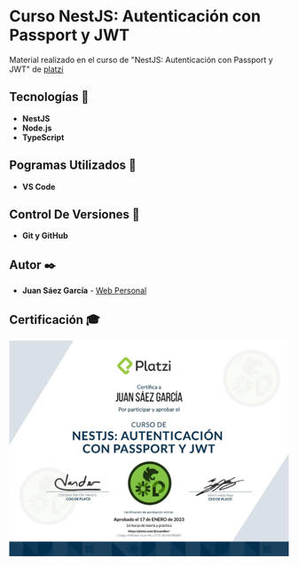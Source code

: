# Curso NestJS: Autenticación con Passport y JWT

Material realizado en el curso de "NestJS: Autenticación con Passport y JWT" de [platzi](https://platzi.com/p/JuamBer/curso/2283-nestjs-auth/diploma/detalle/)

## Tecnologías 🚀

* **NestJS** 
* **Node.js** 
* **TypeScript** 

## Pogramas Utilizados 📌

* **VS Code**

## Control De Versiones 📌

* **Git y GitHub**

## Autor ✒️

* **Juan Sáez García** -  [Web Personal](https://juamber.com)

## Certificación 🎓

![Certificación](https://github.com/JuamBer/Platzi-CursoAutentificacionNestJS/blob/master/img-licencia/diploma-nestjs-auth.jpg)
